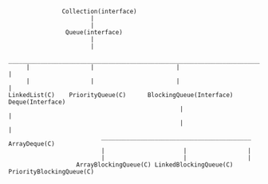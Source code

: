 

                   Collection(interface)
                           |
                           |
                    Queue(interface)
                           |
                           |
         _________________________________________________________________________
         |                 |                       |                             |
         |                 |                       |                             |
    LinkedList(C)    PriorityQueue(C)      BlockingQueue(Interface)          Deque(Interface)
                                                    |                            |
                                                    |                            |
                              __________________________________________     ArrayDeque(C)
                              |                      |                 |
                              |                      |                 |
                       ArrayBlockingQueue(C) LinkedBlockingQueue(C)   PriorityBlockingQueue(C)
